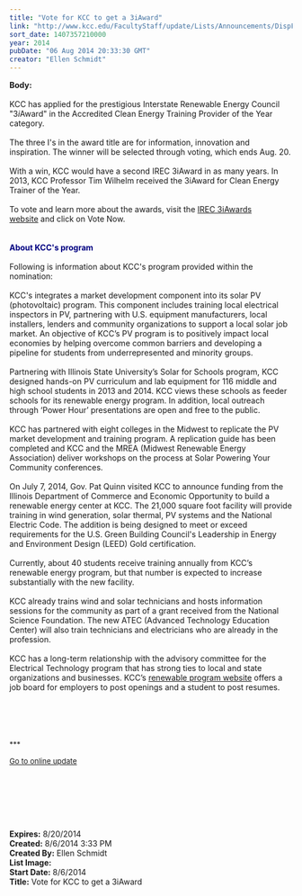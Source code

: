 ```yaml
---
title: "Vote for KCC to get a 3iAward"
link: "http://www.kcc.edu/FacultyStaff/update/Lists/Announcements/DispForm.aspx?ID=1584"
sort_date: 1407357210000
year: 2014
pubDate: "06 Aug 2014 20:33:30 GMT"
creator: "Ellen Schmidt"
---
```


<div><b>Body:</b> <div class="ExternalClassD193663C2824425EAFA470700F856E83">
<div><br />KCC has applied for the prestigious Interstate Renewable Energy Council &quot;3<em>i</em>Award&quot; in the Accredited Clean Energy Training Provider of the Year category.</div>
<div> </div>
<div>The three I's in the award title are for information, innovation and inspiration. The winner will be selected through voting, which ends Aug. 20.</div>
<div> </div>
<div>With a win, KCC would have a second IREC 3iAward in as many years. In 2013, KCC Professor Tim Wilhelm received the 3iAward for Clean Energy Trainer of the Year.</div>
<div> </div>
<div>To vote and learn more about the awards, visit the <a href="http://www.irecusa.org/2014/08/voting-now-open-for-irecs-3iawards-finalists/">IREC 3iAwards website</a> and click on Vote Now.</div>
<div> </div>
<div> </div>
<div><font color="#000080"><strong>About KCC's program</strong></font></div>
<div> </div>
<div>Following is information about KCC's program provided within the nomination:</div>
<p class="MsoNormal" style="margin:0in 0in 0pt;line-height:normal"><span></span> </p>
<div>KCC's integrates a market development component into its solar PV (photovoltaic) program. This component includes training local electrical inspectors in PV, partnering with U.S. equipment manufacturers, local installers, lenders and community organizations to support a local solar job market. An objective of KCC’s PV program is to positively impact local economies by helping overcome common barriers and developing a pipeline for students from underrepresented and minority groups.</div>
<div> </div>
<div>Partnering with Illinois State University’s Solar for Schools program, KCC designed hands-on PV curriculum and lab equipment for 116 middle and high school students in 2013 and 2014. KCC views these schools as feeder schools for its renewable energy program. In addition, local outreach through ‘Power Hour’ presentations are open and free to the public.</div>
<div> </div>
<div>KCC has partnered with eight colleges in the Midwest to replicate the PV market development and training program. A replication guide has been completed and KCC and the MREA (Midwest Renewable Energy Association) deliver workshops on the process at Solar Powering Your Community conferences.</div>
<div> </div>
<div>On July 7, 2014, Gov. Pat Quinn visited KCC to announce funding from the Illinois Department of Commerce and Economic Opportunity to build a renewable energy center at KCC. The 21,000 square foot facility will provide training in wind generation, solar thermal, PV systems and the National Electric Code. The addition is being designed to meet or exceed requirements for the U.S. Green Building Council's Leadership in Energy and Environment Design (LEED) Gold certification.</div>
<div> </div>
<div>Currently, about 40 students receive training annually from KCC’s renewable energy program, but that number is expected to increase substantially with the new facility.</div>
<div> </div>
<div>KCC already trains wind and solar technicians and hosts information sessions for the community as part of a grant received from the National Science Foundation. The new ATEC (Advanced Technology Education Center) will also train technicians and electricians who are already in the profession.</div>
<div> </div>
<div>KCC has a long-term relationship with the advisory committee for the Electrical Technology program that has strong ties to local and state organizations and businesses. KCC’s <a href="/res/Pages/default.aspx">renewable program website</a> offers a job board for employers to post openings and a student to post resumes.</div>
<div> </div>
<div> </div>
<div>
<div> </div>
<div> </div>
<div> </div>
<div>
<div><font size="2">***</font></div>
<p><font size="2"><a href="/FacultyStaff/update/Pages/dailyupdate.aspx">Go to online update</a></font></p>
<p><font size="2"></font> </p><br /><br /></div></div>
<div><br /> </div></div></div>
<div><b>Expires:</b> 8/20/2014</div>
<div><b>Created:</b> 8/6/2014 3:33 PM</div>
<div><b>Created By:</b> Ellen Schmidt</div>
<div><b>List Image:</b> <a href="http://www.kcc.edu/PublishingImages/tracker-girls-624x353.jpg"></a></div>
<div><b>Start Date:</b> 8/6/2014</div>
<div><b>Title:</b> Vote for KCC to get a 3iAward</div>
